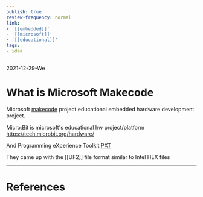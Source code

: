 ```yaml
---
publish: true
review-frequency: normal
link:
- '[[embedded]]'
- '[[microsoft]]'
- '[[educational]]'
tags:
- idea
---
```

2021-12-29-We

# What is Microsoft Makecode

Microsoft [makecode](https://www.microsoft.com/en-us/makecode) project educational embedded hardware development project.

Micro:Bit is microsoft's educational hw project/platform
https://tech.microbit.org/hardware/

And Programming eXperience Toolkit [PXT](https://github.com/Microsoft/pxt)

They came up with the [[UF2]] file format similar to Intel HEX files

---
# References
